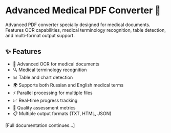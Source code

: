 # Advanced Medical PDF Converter 🏥

Advanced PDF converter specially designed for medical documents. Features OCR capabilities, medical terminology recognition, table detection, and multi-format output support.

## ✨ Features

- 📝 Advanced OCR for medical documents
- 🔍 Medical terminology recognition
- 📊 Table and chart detection
- 🌍 Supports both Russian and English medical terms
- ⚡ Parallel processing for multiple files
- 📈 Real-time progress tracking
- 🎯 Quality assessment metrics
- 📋 Multiple output formats (TXT, HTML, JSON)

[Full documentation continues...]